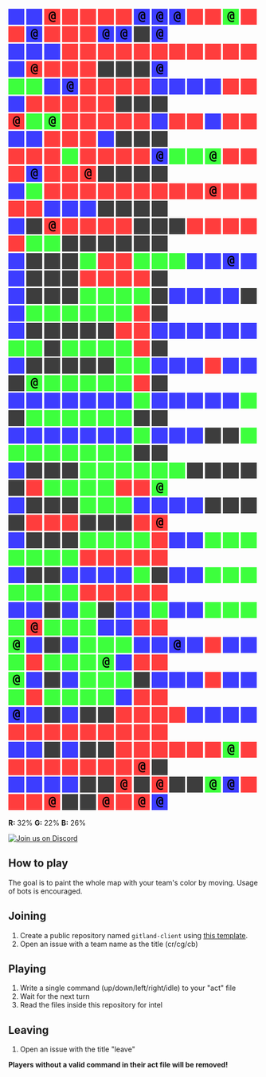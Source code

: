![](icons/ub) ![](icons/ub) ![](icons/cr) ![](icons/ur) ![](icons/ur) ![](icons/ur) ![](icons/ur) ![](icons/cb) ![](icons/cb) ![](icons/cb) ![](icons/ur) ![](icons/ur) ![](icons/cg) ![](icons/ur) ![](icons/ur) ![](icons/cb) ![](icons/ur) ![](icons/ur) ![](icons/ur) ![](icons/cb) ![](icons/cb) ![](icons/ux) ![](icons/cb)  
![](icons/ub) ![](icons/ub) ![](icons/ub) ![](icons/ur) ![](icons/ur) ![](icons/ur) ![](icons/ur) ![](icons/ur) ![](icons/ur) ![](icons/ur) ![](icons/ur) ![](icons/ur) ![](icons/ur) ![](icons/ur) ![](icons/ub) ![](icons/cr) ![](icons/ur) ![](icons/ur) ![](icons/ur) ![](icons/ux) ![](icons/ux) ![](icons/ux) ![](icons/cb)  
![](icons/ug) ![](icons/ug) ![](icons/ub) ![](icons/cb) ![](icons/ur) ![](icons/ur) ![](icons/ur) ![](icons/ur) ![](icons/ub) ![](icons/ub) ![](icons/ub) ![](icons/ub) ![](icons/ur) ![](icons/ur) ![](icons/ub) ![](icons/ur) ![](icons/ur) ![](icons/ur) ![](icons/ur) ![](icons/ur) ![](icons/ux) ![](icons/ux) ![](icons/ux)  
![](icons/cr) ![](icons/ug) ![](icons/cg) ![](icons/ur) ![](icons/ur) ![](icons/ur) ![](icons/ur) ![](icons/ur) ![](icons/ub) ![](icons/ur) ![](icons/ur) ![](icons/ub) ![](icons/ur) ![](icons/ur) ![](icons/ub) ![](icons/ub) ![](icons/ur) ![](icons/ur) ![](icons/ur) ![](icons/ub) ![](icons/ux) ![](icons/ux) ![](icons/ux)  
![](icons/ur) ![](icons/ur) ![](icons/ur) ![](icons/ug) ![](icons/ur) ![](icons/ur) ![](icons/ur) ![](icons/ur) ![](icons/cb) ![](icons/ug) ![](icons/ug) ![](icons/cg) ![](icons/ur) ![](icons/ur) ![](icons/ur) ![](icons/cb) ![](icons/ur) ![](icons/ur) ![](icons/cr) ![](icons/ux) ![](icons/ux) ![](icons/ux) ![](icons/ux)  
![](icons/ub) ![](icons/ug) ![](icons/ur) ![](icons/ur) ![](icons/ur) ![](icons/ur) ![](icons/ur) ![](icons/ur) ![](icons/ur) ![](icons/ur) ![](icons/ur) ![](icons/cr) ![](icons/ur) ![](icons/ur) ![](icons/ur) ![](icons/ur) ![](icons/ub) ![](icons/ub) ![](icons/ub) ![](icons/ux) ![](icons/ux) ![](icons/ux) ![](icons/ux)  
![](icons/ub) ![](icons/ux) ![](icons/cr) ![](icons/ur) ![](icons/ur) ![](icons/ur) ![](icons/ur) ![](icons/ux) ![](icons/ux) ![](icons/ux) ![](icons/ur) ![](icons/ur) ![](icons/ur) ![](icons/ur) ![](icons/ur) ![](icons/ug) ![](icons/ug) ![](icons/ux) ![](icons/ux) ![](icons/ux) ![](icons/ux) ![](icons/ux) ![](icons/ux)  
![](icons/ub) ![](icons/ux) ![](icons/ux) ![](icons/ux) ![](icons/ug) ![](icons/ur) ![](icons/ur) ![](icons/ug) ![](icons/ug) ![](icons/ug) ![](icons/ub) ![](icons/ub) ![](icons/cb) ![](icons/ub) ![](icons/ub) ![](icons/ux) ![](icons/ux) ![](icons/ux) ![](icons/ur) ![](icons/ur) ![](icons/ur) ![](icons/ur) ![](icons/ux)  
![](icons/ub) ![](icons/ux) ![](icons/ux) ![](icons/ux) ![](icons/ug) ![](icons/ug) ![](icons/ug) ![](icons/ug) ![](icons/ux) ![](icons/ub) ![](icons/ub) ![](icons/ub) ![](icons/ub) ![](icons/ux) ![](icons/ub) ![](icons/ug) ![](icons/ug) ![](icons/ug) ![](icons/ug) ![](icons/ug) ![](icons/ug) ![](icons/ur) ![](icons/ux)  
![](icons/ub) ![](icons/ux) ![](icons/ux) ![](icons/ux) ![](icons/ux) ![](icons/ux) ![](icons/ur) ![](icons/ur) ![](icons/ub) ![](icons/ub) ![](icons/ub) ![](icons/ub) ![](icons/ub) ![](icons/ub) ![](icons/ug) ![](icons/ug) ![](icons/ux) ![](icons/ug) ![](icons/ug) ![](icons/ug) ![](icons/ug) ![](icons/ur) ![](icons/ux)  
![](icons/ub) ![](icons/ux) ![](icons/ux) ![](icons/ux) ![](icons/ux) ![](icons/ux) ![](icons/ug) ![](icons/ug) ![](icons/ub) ![](icons/ub) ![](icons/ub) ![](icons/ur) ![](icons/ub) ![](icons/ub) ![](icons/ux) ![](icons/cg) ![](icons/ug) ![](icons/ug) ![](icons/ug) ![](icons/ug) ![](icons/ug) ![](icons/ur) ![](icons/ux)  
![](icons/ub) ![](icons/ub) ![](icons/ub) ![](icons/ub) ![](icons/ub) ![](icons/ub) ![](icons/ub) ![](icons/ug) ![](icons/ub) ![](icons/ub) ![](icons/ub) ![](icons/ub) ![](icons/ub) ![](icons/ug) ![](icons/ux) ![](icons/ug) ![](icons/ug) ![](icons/ug) ![](icons/ug) ![](icons/ug) ![](icons/ug) ![](icons/ux) ![](icons/ux)  
![](icons/ub) ![](icons/ub) ![](icons/ub) ![](icons/ub) ![](icons/ub) ![](icons/ub) ![](icons/ub) ![](icons/ug) ![](icons/ub) ![](icons/ub) ![](icons/ub) ![](icons/ux) ![](icons/ux) ![](icons/ug) ![](icons/ug) ![](icons/ug) ![](icons/ug) ![](icons/ug) ![](icons/ug) ![](icons/ug) ![](icons/ug) ![](icons/ux) ![](icons/ux)  
![](icons/ub) ![](icons/ux) ![](icons/ux) ![](icons/ux) ![](icons/ug) ![](icons/ug) ![](icons/ug) ![](icons/ug) ![](icons/ug) ![](icons/ug) ![](icons/ux) ![](icons/ux) ![](icons/ux) ![](icons/ux) ![](icons/ux) ![](icons/ur) ![](icons/ug) ![](icons/ug) ![](icons/ug) ![](icons/ug) ![](icons/ur) ![](icons/ur) ![](icons/cg)  
![](icons/ub) ![](icons/ux) ![](icons/ux) ![](icons/ux) ![](icons/ug) ![](icons/ug) ![](icons/ug) ![](icons/ub) ![](icons/ub) ![](icons/ub) ![](icons/ub) ![](icons/ux) ![](icons/ux) ![](icons/ux) ![](icons/ux) ![](icons/ur) ![](icons/ur) ![](icons/ur) ![](icons/ux) ![](icons/ux) ![](icons/ux) ![](icons/ur) ![](icons/cr)  
![](icons/ub) ![](icons/ux) ![](icons/ux) ![](icons/ux) ![](icons/ug) ![](icons/ug) ![](icons/ug) ![](icons/ug) ![](icons/ur) ![](icons/ub) ![](icons/ub) ![](icons/ug) ![](icons/ug) ![](icons/ug) ![](icons/ug) ![](icons/ug) ![](icons/ug) ![](icons/ug) ![](icons/ur) ![](icons/ur) ![](icons/ur) ![](icons/ur) ![](icons/ur)  
![](icons/ub) ![](icons/ux) ![](icons/ux) ![](icons/ub) ![](icons/ub) ![](icons/ub) ![](icons/ub) ![](icons/ug) ![](icons/ux) ![](icons/ub) ![](icons/ub) ![](icons/ug) ![](icons/ug) ![](icons/ug) ![](icons/ug) ![](icons/ug) ![](icons/ug) ![](icons/ug) ![](icons/ur) ![](icons/ur) ![](icons/ur) ![](icons/ur) ![](icons/ur)  
![](icons/ub) ![](icons/ub) ![](icons/ux) ![](icons/ub) ![](icons/ug) ![](icons/ux) ![](icons/ub) ![](icons/ub) ![](icons/ug) ![](icons/ub) ![](icons/ub) ![](icons/ug) ![](icons/ug) ![](icons/ug) ![](icons/ug) ![](icons/cr) ![](icons/ug) ![](icons/ug) ![](icons/ug) ![](icons/ub) ![](icons/ub) ![](icons/ur) ![](icons/ur)  
![](icons/cg) ![](icons/ub) ![](icons/ux) ![](icons/ub) ![](icons/ug) ![](icons/ug) ![](icons/ug) ![](icons/ub) ![](icons/ub) ![](icons/cb) ![](icons/ub) ![](icons/ur) ![](icons/ub) ![](icons/ub) ![](icons/ug) ![](icons/ur) ![](icons/ug) ![](icons/ug) ![](icons/ug) ![](icons/cg) ![](icons/ub) ![](icons/ur) ![](icons/ur)  
![](icons/cg) ![](icons/ub) ![](icons/ux) ![](icons/ub) ![](icons/ug) ![](icons/ug) ![](icons/ug) ![](icons/ux) ![](icons/ub) ![](icons/ub) ![](icons/ub) ![](icons/ur) ![](icons/ub) ![](icons/ub) ![](icons/ug) ![](icons/ur) ![](icons/ug) ![](icons/ug) ![](icons/ug) ![](icons/ug) ![](icons/ub) ![](icons/ur) ![](icons/ur)  
![](icons/cb) ![](icons/ub) ![](icons/ux) ![](icons/ub) ![](icons/ux) ![](icons/ux) ![](icons/ur) ![](icons/ur) ![](icons/ur) ![](icons/ur) ![](icons/ub) ![](icons/ub) ![](icons/ub) ![](icons/ub) ![](icons/ur) ![](icons/ur) ![](icons/ur) ![](icons/ur) ![](icons/ur) ![](icons/ur) ![](icons/ur) ![](icons/ur) ![](icons/ur)  
![](icons/ub) ![](icons/ub) ![](icons/ux) ![](icons/ub) ![](icons/ux) ![](icons/ux) ![](icons/ur) ![](icons/ur) ![](icons/ur) ![](icons/ur) ![](icons/ur) ![](icons/ur) ![](icons/cg) ![](icons/ur) ![](icons/ur) ![](icons/ur) ![](icons/ur) ![](icons/ur) ![](icons/ur) ![](icons/ur) ![](icons/ur) ![](icons/cr) ![](icons/ux)  
![](icons/ub) ![](icons/ub) ![](icons/ub) ![](icons/ub) ![](icons/ux) ![](icons/ux) ![](icons/cr) ![](icons/ux) ![](icons/cr) ![](icons/ux) ![](icons/ux) ![](icons/cg) ![](icons/cb) ![](icons/ur) ![](icons/ur) ![](icons/ur) ![](icons/cr) ![](icons/ux) ![](icons/ux) ![](icons/cr) ![](icons/ur) ![](icons/cr) ![](icons/cb)

**R:** 32% **G:** 22% **B:** 26%
  
  
<a href="https://discord.gg/vSk8CJj">
  <img src="https://i.imgur.com/YNyTNuw.png" alt="Join us on Discord" height="64"/>
</a>

## How to play

The goal is to paint the whole map with your team's color by moving. Usage of bots is encouraged.

## Joining
1. Create a public repository named `gitland-client` using [this template](https://github.com/Richienb/gitland-client-boilerplate/generate).
2. Open an issue with a team name as the title (cr/cg/cb)

## Playing
1. Write a single command (up/down/left/right/idle) to your "act" file
2. Wait for the next turn
3. Read the files inside this repository for intel

## Leaving
1. Open an issue with the title "leave"

**Players without a valid command in their act file will be removed!**
